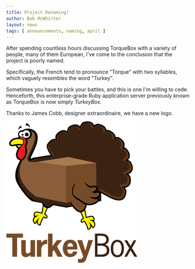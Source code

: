 ```yaml
---
title: Project Renaming!
author: Bob McWhirter
layout: news
tags: [ announcements, naming, april ]
---
```


After spending countless hours discussing TorqueBox with
a variety of people, many of them European, I've come to
the conclusion that the project is poorly named.

Specifically, the French tend to pronounce "Torque" with
two syllables, which vaguely resembles the word "Turkey".

Sometimes you have to pick your battles, and this is one
I'm willing to cede.  Henceforth, this enterprise-grade
Ruby application server previously known as TorqueBox
is now simply *TurkeyBox*.

Thanks to James Cobb, designer extraordinaire, we have a
new logo.  

![TurkeyBoxLogo](/images/turkeybox-logo.gif)
